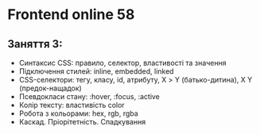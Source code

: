 # Frontend online 58

## Заняття 3:

- Синтаксис CSS: правило, селектор, властивості та значення
- Підключення стилей: inline, embedded, linked
- CSS-селектори: тегу, класу, id, атрибуту, Х > Y (батько-дитина), X Y (предок-нащадок)
- Псевдокласи стану: :hover, :focus, :active
- Колір тексту: властивість color
- Робота з кольорами: hex, rgb, rgba
- Каскад. Пріорітетність. Спадкування
